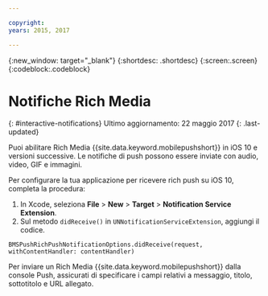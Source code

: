 ```yaml
---

copyright:
years: 2015, 2017

---
```


{:new_window: target="_blank"}
{:shortdesc: .shortdesc}
{:screen:.screen}
{:codeblock:.codeblock}

# Notifiche Rich Media
{: #interactive-notifications}
Ultimo aggiornamento: 22 maggio 2017
{: .last-updated}


Puoi abilitare Rich Media {{site.data.keyword.mobilepushshort}} in iOS 10 e versioni successive. Le notifiche di push possono essere inviate con audio, video, GIF e immagini. 

Per configurare la tua applicazione per ricevere rich push su iOS 10, completa la procedura:  

1. In Xcode, seleziona **File** > **New** > **Target** > **Notification Service Extension**.
2. Sul metodo `didReceive()` in `UNNotificationServiceExtension`, aggiungi il codice.
```
BMSPushRichPushNotificationOptions.didReceive(request, withContentHandler: contentHandler)
```
	
Per inviare un Rich Media {{site.data.keyword.mobilepushshort}} dalla console Push, assicurati di specificare i campi relativi a messaggio, titolo, sottotitolo e URL allegato.
